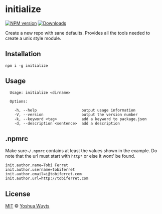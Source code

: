 # initialize
[![NPM version][npm-image]][npm-url]
[![Downloads][downloads-image]][downloads-url]

Create a new repo with sane defaults. Provides all the tools needed to create
a unix style module.

## Installation
````
npm i -g initialize
````

## Usage
````
  Usage: initialize <dirname>

  Options:

    -h, --help                    output usage information
    -V, --version                 output the version number
    -k, --keyword <tag>           add a keyword to package.json
    -d, --description <sentence>  add a description
````

## .npmrc
Make sure`~/.npmrc` contains at least the values shown in the example. Do note
that the url must start with `http*` or else it wont' be found.
```
init.author.name=Tobi Ferret
init.author.username=tobiferret
init.author.email=i@tobiferret.com
init.author.url=http://tobiferret.com
```

## License
[MIT](https://tldrlegal.com/license/mit-license) © [Yoshua Wuyts](yoshuawuyts.com)

[npm-image]: https://img.shields.io/npm/v/barracks.svg?style=flat-square
[npm-url]: https://npmjs.org/package/barracks
[downloads-image]: http://img.shields.io/npm/dm/barracks.svg?style=flat-square
[downloads-url]: https://npmjs.org/package/barracks
